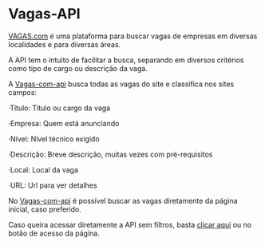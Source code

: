 # Vagas-API


[VAGAS.com](https://vagas.com.br) é uma plataforma para buscar vagas de empresas em diversas localidades e para diversas áreas.

A API tem o intuito de facilitar a busca, separando em diversos critérios como tipo de cargo ou descrição da vaga.

A [Vagas-com-api](https://vagas-com-api.herokuapp.com) busca todas as vagas do site e classifica nos sites campos:
  
  ·Título: Título ou cargo da vaga
  
  ·Empresa: Quem está anunciando
  
  ·Nível: Nível técnico exigido
  
  ·Descrição: Breve descrição, muitas vezes com pré-requisitos
  
  ·Local: Local da vaga
  
  ·URL: Url para ver detalhes
  

No [Vagas-com-api](https://vagas-com-api.herokuapp.com) é possível buscar as vagas diretamente da página inicial, caso preferido.

Caso queira acessar diretamente a API sem filtros, basta [clicar aqui](https://vagas-com-api.herokuapp.com/api/v1/vagas) ou no botão de acesso da página.
